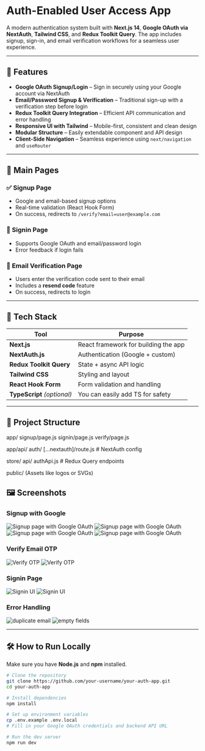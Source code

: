 # Auth-Enabled User Access App

A modern authentication system built with **Next.js 14**, **Google OAuth via NextAuth**, **Tailwind CSS**, and **Redux Toolkit Query**. The app includes signup, sign-in, and email verification workflows for a seamless user experience.

---

## 🚀 Features

- **Google OAuth Signup/Login** – Sign in securely using your Google account via NextAuth
- **Email/Password Signup & Verification** – Traditional sign-up with a verification step before login
- **Redux Toolkit Query Integration** – Efficient API communication and error handling
- **Responsive UI with Tailwind** – Mobile-first, consistent and clean design
- **Modular Structure** – Easily extendable component and API design
- **Client-Side Navigation** – Seamless experience using `next/navigation` and `useRouter`

---

## 📄 Main Pages

### ✅ Signup Page

- Google and email-based signup options  
- Real-time validation (React Hook Form)  
- On success, redirects to `/verify?email=user@example.com`  

### 🔐 Signin Page

- Supports Google OAuth and email/password login  
- Error feedback if login fails

### 📧 Email Verification Page

- Users enter the verification code sent to their email  
- Includes a **resend code** feature  
- On success, redirects to login

---

## 🧩 Tech Stack

| Tool            | Purpose                                |
|-----------------|----------------------------------------|
| **Next.js**     | React framework for building the app   |
| **NextAuth.js** | Authentication (Google + custom)       |
| **Redux Toolkit Query** | State + async API logic         |
| **Tailwind CSS**| Styling and layout                     |
| **React Hook Form** | Form validation and handling       |
| **TypeScript** *(optional)* | You can easily add TS for safety |

---

## 📁 Project Structure

app/
signup/page.js
signin/page.js
verify/page.js

app/api/
auth/
[...nextauth]/route.js # NextAuth config

store/
api/
authApi.js # Redux Query endpoints



public/
(Assets like logos or SVGs)

## 🖼️ Screenshots

### Signup with Google
![Signup page with Google OAuth](./public/screens/task8-1.png)
![Signup page with Google OAuth](./public/screens/task8-2.png)
![Signup page with Google OAuth](./public/screens/tasl8-3.png)
![Signup page with Google OAuth](./public/screens/tasl8-4.png)

### Verify Email OTP
![Verify OTP](./public/screens/test8-v1.png)
![Verify OTP](./public/screens/test8-v2.png)


### Signin Page
![Signin UI](./public/screens/task8-l1.png)
![Signin UI](./public/screens/task-8le-1.png)

### Error Handling 
![duplicate email](./public/screens/task8-e1.png)
![empty fields](./public/screens/task8-e2.png)

---

## 🛠️ How to Run Locally

Make sure you have **Node.js** and **npm** installed.

```bash
# Clone the repository
git clone https://github.com/your-username/your-auth-app.git
cd your-auth-app

# Install dependencies
npm install

# Set up environment variables
cp .env.example .env.local
# Fill in your Google OAuth credentials and backend API URL

# Run the dev server
npm run dev